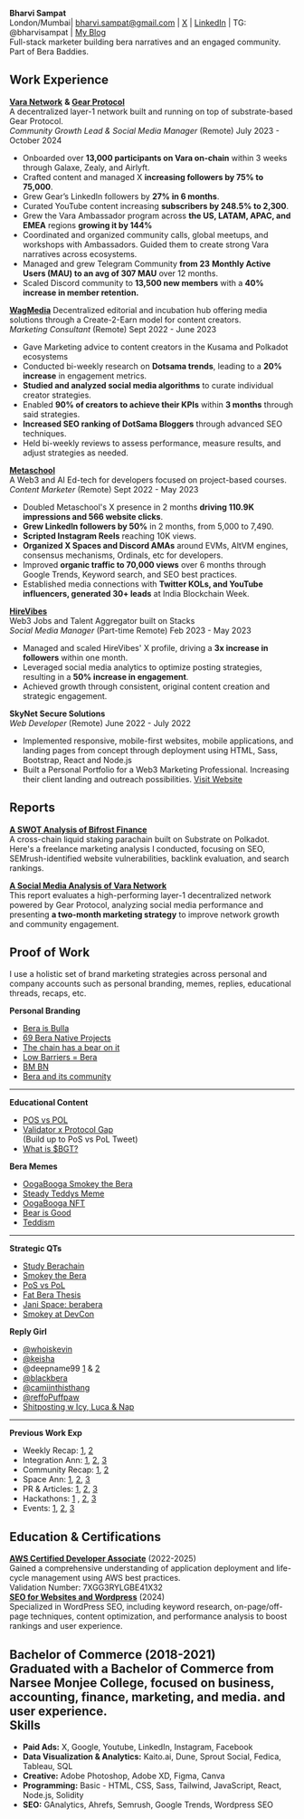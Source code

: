 **Bharvi Sampat**  
London/Mumbai| bharvi.sampat@gmail.com | [X](https://x.com/bharvisampat) | [LinkedIn](https://www.linkedin.com/in/bharvi-sampat/) | TG: @bharvisampat | [My Blog](https://substack.com/@bharvisampat)  
Full-stack marketer building bera narratives and an engaged community. Part of Bera Baddies.

**Work Experience**  
---

[**Vara Network**](https://vara.network) **& [Gear Protocol](https://gear-tech.io/)**   
A decentralized layer-1 network built and running on top of substrate-based Gear Protocol.       
*Community Growth Lead & Social Media Manager* (Remote)                                                                          July 2023 \- October 2024

* Onboarded over **13,000 participants on Vara on-chain** within 3 weeks through Galaxe, Zealy, and Airlyft.  
* Crafted content and managed X  **increasing followers by 75% to 75,000**.  
* Grew Gear’s LinkedIn followers by **27% in 6 months**.  
* Curated YouTube content increasing **subscribers by 248.5% to 2,300**.  
* Grew the Vara Ambassador program across **the US, LATAM, APAC, and EMEA** regions **growing it by 144%**   
* Coordinated and organized community calls, global meetups, and workshops with Ambassadors. Guided them to create strong Vara narratives across ecosystems.   
* Managed and grew Telegram Community **from 23** **Monthly Active Users (MAU) to an avg of 307 MAU** over 12 months.  
* Scaled Discord community to **13,500 new members** with a **40% increase in member retention.**

[**WagMedia**](https://thewagmedia.com/)                                                                                                                                                                     Decentralized editorial and incubation hub offering media solutions through a Create-2-Earn model for content creators.                                                                                                                                                                                           
*Marketing Consultant* (Remote)                                                                                                                                          Sept 2022 \- June 2023

* Gave Marketing advice to content creators in the Kusama and Polkadot ecosystems  
* Conducted bi-weekly research on **Dotsama trends**, leading to a **20% increase** in engagement metrics.  
* **Studied and analyzed social media algorithms** to curate individual creator strategies.  
* Enabled **90% of creators to achieve their KPIs** within **3 months** through said strategies.  
* **Increased SEO ranking of DotSama Bloggers** through advanced SEO techniques.  
* Held bi-weekly reviews to assess performance, measure results, and adjust strategies as needed.


[**Metaschool**](https://metaschool.so/)                                                                                                                                                                     
A Web3 and AI Ed-tech for developers focused on project-based courses.                                                                                                                                                                                           
*Content Marketer*  (Remote)                                                                                                                                                Sept 2022 \- May 2023

* Doubled Metaschool's X presence in 2 months **driving 110.9K impressions and 566 website clicks**.  
* **Grew LinkedIn followers by 50%** in 2 months, from 5,000 to 7,490.  
* **Scripted Instagram Reels** reaching 10K views.  
* **Organized X Spaces and Discord AMAs** around EVMs, AltVM engines, consensus mechanisms, Ordinals, etc for developers.  
* Improved **organic traffic to 70,000 views** over 6 months through Google Trends, Keyword search, and SEO best practices.  
* Established media connections with **Twitter KOLs, and YouTube influencers, generated 30+ leads** at India Blockchain Week.

[**HireVibes**](https://www.hirevibes.com/)                                                                                                                                                        
Web3 Jobs and Talent Aggregator built on Stacks                                                                                                      
*Social Media Manager* (Part-time Remote)                                                                                                                         Feb 2023 \- May 2023

* Managed and scaled HireVibes' X profile, driving a **3x increase in followers** within one month.  
* Leveraged social media analytics to optimize posting strategies, resulting in a **50% increase in engagement**.  
* Achieved growth through consistent, original content creation and strategic engagement.

**SkyNet Secure Solutions**                                                                                                                                                    
*Web Developer* (Remote)                                                                                                                                                       June 2022 \- July 2022

* Implemented responsive, mobile-first websites, mobile applications, and landing pages from concept through deployment using HTML, Sass, Bootstrap, React and Node.js  
* Built a Personal Portfolio for a Web3 Marketing Professional. Increasing their client landing and outreach possibilities. [Visit Website](https://pankajdalmia.netlify.app/)   
                                                                                                                                                                       

**Reports**  
---

**[A SWOT Analysis of Bifrost Finance](https://github.com/Bharvi-Sampat/A-SWOT-Analysis/blob/main/Report%20-%20A%20SWOT%20Analysis%20of%20Bifrost%20Finance.pdf)**  
A cross-chain liquid staking parachain built on Substrate on Polkadot. Here's a freelance marketing analysis I conducted, focusing on SEO, SEMrush-identified website vulnerabilities, backlink evaluation, and search rankings.

[**A Social Media Analysis of Vara Network**](https://github.com/Bharvi-Sampat/A-SWOT-Analysis/blob/main/A%20Social%20Media%20Analysis%20of%20VARA%20Network.pdf)  
This report evaluates a high-performing layer-1 decentralized network powered by Gear Protocol, analyzing social media performance and presenting **a two-month marketing strategy** to improve network growth and community engagement.

**Proof of Work**  
---

I use a holistic set of brand marketing strategies across personal and company accounts such as personal branding, memes, replies, educational threads, recaps, etc.

**Personal Branding**

* [Bera is Bulla](https://x.com/bharvisampat/status/1856323735369724020)  
* [69 Bera Native Projects](https://x.com/bharvisampat/status/1857805357135040828)  
* [The chain has a bear on it](https://x.com/bharvisampat/status/1858058069021790383)  
* [Low Barriers \= Bera](https://x.com/bharvisampat/status/1849703616325579095)  
* [BM BN](https://x.com/bharvisampat/status/1853452644364243115)  
* [Bera and its community](https://x.com/bharvisampat/status/1858545883790352735)


---

**Educational Content**

* [POS vs POL](https://x.com/bharvisampat/status/1858427425765707921)  
* [Validator x Protocol Gap](https://x.com/bharvisampat/status/1853419785511723039)  
  (Build up to PoS vs PoL Tweet)  
* [What is $BGT?](https://x.com/bharvisampat/status/1858098228602028480)

**Bera Memes**

* [OogaBooga Smokey the Bera](https://x.com/bharvisampat/status/1859499489872015748)  
* [Steady Teddys Meme](https://x.com/bharvisampat/status/1846518282712424806)  
* [OogaBooga NFT](https://x.com/bharvisampat/status/1856267758377546177)  
* [Bear is Good](https://x.com/bharvisampat/status/1858856204237410353)  
* [Teddism](https://x.com/bharvisampat/status/1858905907528430041)

---

**Strategic QTs**

* [Study Berachain](https://x.com/bharvisampat/status/1856518890022391932)  
* [Smokey the Bera](https://x.com/bharvisampat/status/1855192705942352339)  
* [PoS vs PoL](https://x.com/bharvisampat/status/1858532132282396733)  
* [Fat Bera Thesis](https://x.com/bharvisampat/status/1858550163083543002)  
* [Jani Space:  berabera](https://x.com/bharvisampat/status/1854023342694756572)  
* [Smokey at DevCon](https://x.com/bharvisampat/status/1855874598543470784)

**Reply Girl**

* [@whoiskevin](https://x.com/bharvisampat/status/1858195395354190088)   
* [@keisha](https://x.com/bharvisampat/status/1855863452876542079)  
* @deepname99 [1](https://x.com/bharvisampat/status/1857799801368150207) & [2](https://x.com/bharvisampat/status/1857773432814899599)  
* [@blackbera](https://x.com/bharvisampat/status/1858556352529830363)  
* [@camiinthisthang](https://x.com/bharvisampat/status/1856942893203923142)  
* [@reffoPuffpaw](https://x.com/bharvisampat/status/1858546239475720636)  
* [Shitposting w Icy, Luca & Nap](https://x.com/bharvisampat/status/1859867179006689791)

---

**Previous Work Exp**

* Weekly Recap: [1](https://x.com/VaraNetwork/status/1790419328275554690), [2](https://x.com/VaraNetwork/status/1796149623247270068)  
* Integration Ann: [1](https://x.com/VaraNetwork/status/1788195680722493770), [2](https://x.com/VaraNetwork/status/1793250529289883758), [3](https://x.com/VaraNetwork/status/1811135809401266262)  
* Community Recap: [1](https://x.com/VaraNetwork/status/1784945447641182671), [2](https://x.com/VaraNetwork/status/1782465421477613781)  
* Space Ann: [1](https://x.com/VaraNetwork/status/1768955716369334403), [2](https://x.com/VaraNetwork/status/1785690655358066800), [3](https://x.com/VaraNetwork/status/1794727693805891917)  
* PR & Articles:  [1](https://x.com/VaraNetwork/status/1823373963084636228), [2](https://x.com/VaraNetwork/status/1780978924312228151), [3](https://x.com/VaraNetwork/status/1771877974272348534)  
* Hackathons: [1](https://x.com/VaraNetwork/status/1773726605203939611) , [2](https://x.com/VaraNetwork/status/1776218396721295837), [3](https://x.com/VaraNetwork/status/1814397320966090892)  
* Events: [1](https://x.com/VaraNetwork/status/1822981797699010689), [2](https://x.com/VaraNetwork/status/1779894868484989162), [3](https://x.com/VaraNetwork/status/1755565795214823492)

**Education & Certifications**  
---

**[AWS Certified Developer Associate](https://aws.amazon.com/verification)** (2022-2025)  
Gained a comprehensive understanding of application deployment and life-cycle management using AWS best practices.  
Validation Number: 7XGG3RYLGBE41X32  
[**SEO for Websites and Wordpress**](https://www.udemy.com/certificate/UC-64d03fea-94c3-444a-b6a2-61fdea827ec9/) (2024)  
Specialized in WordPress SEO, including keyword research, on-page/off-page techniques, content optimization, and performance analysis to boost rankings and user experience.

**Bachelor of Commerce** (2018-2021)  
Graduated with a Bachelor of Commerce from Narsee Monjee College, focused on business, accounting, finance, marketing, and media. and user experience.  
**Skills**  
---

- **Paid Ads:** X, Google, Youtube, LinkedIn, Instagram, Facebook  
- **Data Visualization & Analytics:** Kaito.ai, Dune, Sprout Social, Fedica, Tableau, SQL  
- **Creative:** Adobe Photoshop, Adobe XD, Figma, Canva  
- **Programming:**  Basic \- HTML, CSS, Sass, Tailwind, JavaScript, React, Node.js, Solidity  
- **SEO:** GAnalytics, Ahrefs, Semrush, Google Trends, Wordpress SEO
